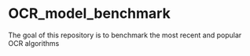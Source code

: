 # OCR_model_benchmark
The goal of this repository is to benchmark the most recent and popular OCR algorithms 
